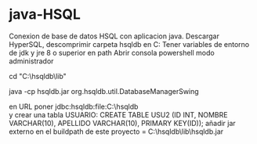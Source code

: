 # java-HSQL

Conexion de base de datos HSQL con aplicacion java.
Descargar HyperSQL, descomprimir carpeta hsqldb en C:
Tener variables de entorno de jdk y jre 8 o superior en path
Abrir consola powershell modo administrador

cd "C:\hsqldb\lib"

java -cp hsqldb.jar org.hsqldb.util.DatabaseManagerSwing

en URL poner jdbc:hsqldb:file:C:\hsqldb\
y crear una tabla USUARIO:
CREATE TABLE USU2 (ID INT, NOMBRE VARCHAR(10), APELLIDO VARCHAR(10), PRIMARY KEY(ID));
añadir jar externo en el buildpath de este proyecto = C:\hsqldb\lib\hsqldb.jar
